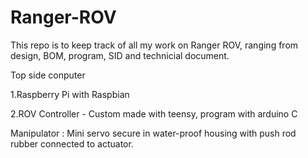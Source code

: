 # Ranger-ROV

This repo is to keep track of all my work on Ranger ROV, ranging from design, BOM, program, SID and technicial document.

Top side conputer

1.Raspberry Pi with Raspbian

2.ROV Controller - Custom made with teensy, program with arduino C



Manipulator : Mini servo secure in water-proof housing with push rod rubber connected to actuator.
